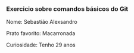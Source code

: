 ### Exercicio sobre comandos básicos do Git
Nome: Sebastião Alexsandro

Prato favorito: Macarronada

Curiosidade: Tenho 29 anos
